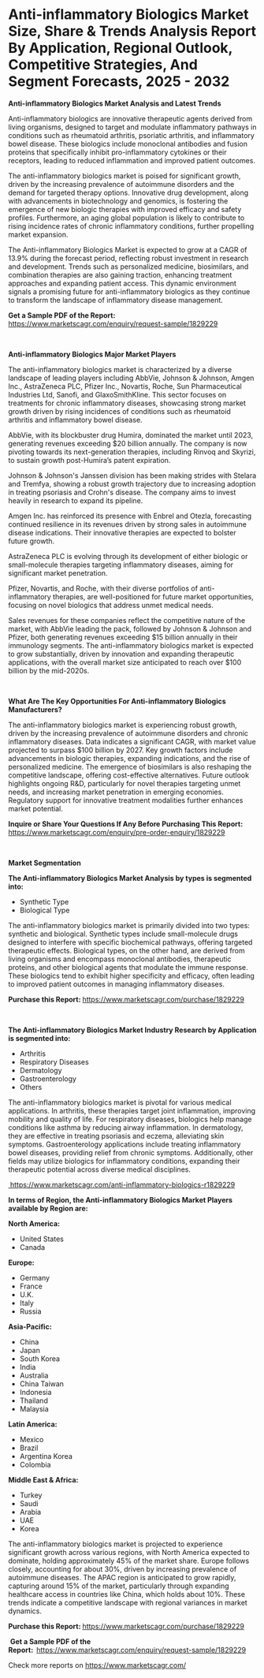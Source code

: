 <p><h1>Anti-inflammatory Biologics Market Size, Share & Trends Analysis Report By Application, Regional Outlook, Competitive Strategies, And Segment Forecasts, 2025 - 2032</h1></p><p><strong>Anti-inflammatory Biologics Market Analysis and Latest Trends</strong></p>
<p><p>Anti-inflammatory biologics are innovative therapeutic agents derived from living organisms, designed to target and modulate inflammatory pathways in conditions such as rheumatoid arthritis, psoriatic arthritis, and inflammatory bowel disease. These biologics include monoclonal antibodies and fusion proteins that specifically inhibit pro-inflammatory cytokines or their receptors, leading to reduced inflammation and improved patient outcomes.</p><p>The anti-inflammatory biologics market is poised for significant growth, driven by the increasing prevalence of autoimmune disorders and the demand for targeted therapy options. Innovative drug development, along with advancements in biotechnology and genomics, is fostering the emergence of new biologic therapies with improved efficacy and safety profiles. Furthermore, an aging global population is likely to contribute to rising incidence rates of chronic inflammatory conditions, further propelling market expansion.</p><p>The Anti-inflammatory Biologics Market is expected to grow at a CAGR of 13.9% during the forecast period, reflecting robust investment in research and development. Trends such as personalized medicine, biosimilars, and combination therapies are also gaining traction, enhancing treatment approaches and expanding patient access. This dynamic environment signals a promising future for anti-inflammatory biologics as they continue to transform the landscape of inflammatory disease management.</p></p>
<p><strong>Get a Sample PDF of the Report:&nbsp;</strong> <a href="https://www.marketscagr.com/enquiry/request-sample/1829229?utm_campaign=1902&utm_medium=2&utm_source=Github&utm_content=ia&utm_term=08032025&utm_id=anti-inflammatory-biologics">https://www.marketscagr.com/enquiry/request-sample/1829229</a></p>
<p>&nbsp;</p>
<p><strong>Anti-inflammatory Biologics Major Market Players</strong></p>
<p><p>The anti-inflammatory biologics market is characterized by a diverse landscape of leading players including AbbVie, Johnson & Johnson, Amgen Inc., AstraZeneca PLC, Pfizer Inc., Novartis, Roche, Sun Pharmaceutical Industries Ltd, Sanofi, and GlaxoSmithKline. This sector focuses on treatments for chronic inflammatory diseases, showcasing strong market growth driven by rising incidences of conditions such as rheumatoid arthritis and inflammatory bowel disease.</p><p>AbbVie, with its blockbuster drug Humira, dominated the market until 2023, generating revenues exceeding $20 billion annually. The company is now pivoting towards its next-generation therapies, including Rinvoq and Skyrizi, to sustain growth post-Humira’s patent expiration.</p><p>Johnson & Johnson's Janssen division has been making strides with Stelara and Tremfya, showing a robust growth trajectory due to increasing adoption in treating psoriasis and Crohn's disease. The company aims to invest heavily in research to expand its pipeline.</p><p>Amgen Inc. has reinforced its presence with Enbrel and Otezla, forecasting continued resilience in its revenues driven by strong sales in autoimmune disease indications. Their innovative therapies are expected to bolster future growth.</p><p>AstraZeneca PLC is evolving through its development of either biologic or small-molecule therapies targeting inflammatory diseases, aiming for significant market penetration.</p><p>Pfizer, Novartis, and Roche, with their diverse portfolios of anti-inflammatory therapies, are well-positioned for future market opportunities, focusing on novel biologics that address unmet medical needs.</p><p>Sales revenues for these companies reflect the competitive nature of the market, with AbbVie leading the pack, followed by Johnson & Johnson and Pfizer, both generating revenues exceeding $15 billion annually in their immunology segments. The anti-inflammatory biologics market is expected to grow substantially, driven by innovation and expanding therapeutic applications, with the overall market size anticipated to reach over $100 billion by the mid-2020s.</p></p>
<p>&nbsp;</p>
<p><strong>What Are The Key Opportunities For Anti-inflammatory Biologics Manufacturers?</strong></p>
<p><p>The anti-inflammatory biologics market is experiencing robust growth, driven by the increasing prevalence of autoimmune disorders and chronic inflammatory diseases. Data indicates a significant CAGR, with market value projected to surpass $100 billion by 2027. Key growth factors include advancements in biologic therapies, expanding indications, and the rise of personalized medicine. The emergence of biosimilars is also reshaping the competitive landscape, offering cost-effective alternatives. Future outlook highlights ongoing R&D, particularly for novel therapies targeting unmet needs, and increasing market penetration in emerging economies. Regulatory support for innovative treatment modalities further enhances market potential.</p></p>
<p><strong>Inquire or Share Your Questions If Any Before Purchasing This Report:</strong> <a href="https://www.marketscagr.com/enquiry/pre-order-enquiry/1829229?utm_campaign=1902&utm_medium=2&utm_source=Github&utm_content=ia&utm_term=08032025&utm_id=anti-inflammatory-biologics">https://www.marketscagr.com/enquiry/pre-order-enquiry/1829229</a></p>
<p>&nbsp;</p>
<p><strong>Market Segmentation</strong></p>
<p><strong>The Anti-inflammatory Biologics Market Analysis by types is segmented into:</strong></p>
<p><ul><li>Synthetic Type</li><li>Biological Type</li></ul></p>
<p><p>The anti-inflammatory biologics market is primarily divided into two types: synthetic and biological. Synthetic types include small-molecule drugs designed to interfere with specific biochemical pathways, offering targeted therapeutic effects. Biological types, on the other hand, are derived from living organisms and encompass monoclonal antibodies, therapeutic proteins, and other biological agents that modulate the immune response. These biologics tend to exhibit higher specificity and efficacy, often leading to improved patient outcomes in managing inflammatory diseases.</p></p>
<p><strong>Purchase this Report:&nbsp;</strong><a href="https://www.marketscagr.com/purchase/1829229?utm_campaign=1902&utm_medium=2&utm_source=Github&utm_content=ia&utm_term=08032025&utm_id=anti-inflammatory-biologics">https://www.marketscagr.com/purchase/1829229</a></p>
<p>&nbsp;</p>
<p><strong>The Anti-inflammatory Biologics Market Industry Research by Application is segmented into:</strong></p>
<p><ul><li>Arthritis</li><li>Respiratory Diseases</li><li>Dermatology</li><li>Gastroenterology</li><li>Others</li></ul></p>
<p><p>The anti-inflammatory biologics market is pivotal for various medical applications. In arthritis, these therapies target joint inflammation, improving mobility and quality of life. For respiratory diseases, biologics help manage conditions like asthma by reducing airway inflammation. In dermatology, they are effective in treating psoriasis and eczema, alleviating skin symptoms. Gastroenterology applications include treating inflammatory bowel diseases, providing relief from chronic symptoms. Additionally, other fields may utilize biologics for inflammatory conditions, expanding their therapeutic potential across diverse medical disciplines.</p></p>
<p><a href="https://www.marketscagr.com/anti-inflammatory-biologics-r1829229?utm_campaign=1902&utm_medium=2&utm_source=Github&utm_content=ia&utm_term=08032025&utm_id=anti-inflammatory-biologics">&nbsp;https://www.marketscagr.com/anti-inflammatory-biologics-r1829229</a></p>
<p><strong>In terms of Region, the Anti-inflammatory Biologics Market Players available by Region are:</strong></p>
<p>
    <p> <strong> North America: </strong>
        <ul>
            <li>United States</li>
            <li>Canada</li>
        </ul>
        </p> 
    <p> <strong> Europe: </strong>
        <ul>
            <li>Germany</li>
            <li>France</li>
            <li>U.K.</li>
            <li>Italy</li>
            <li>Russia</li>
        </ul>
        </p> 
    <p> <strong> Asia-Pacific: </strong>
        <ul>
            <li>China</li>
            <li>Japan</li>
            <li>South Korea</li>
            <li>India</li>
            <li>Australia</li>
            <li>China Taiwan</li>
            <li>Indonesia</li>
            <li>Thailand</li>
            <li>Malaysia</li>
        </ul>
        </p> 
    <p> <strong> Latin America: </strong>
        <ul>
            <li>Mexico</li>
            <li>Brazil</li>
            <li>Argentina Korea</li>
            <li>Colombia</li>
        </ul>
        </p> 
    <p> <strong> Middle East & Africa: </strong>
        <ul>
            <li>Turkey</li>
            <li>Saudi</li>
            <li>Arabia</li>
            <li>UAE</li>
            <li>Korea</li>
        </ul>
    </p>
    </p>
<p><p>The anti-inflammatory biologics market is projected to experience significant growth across various regions, with North America expected to dominate, holding approximately 45% of the market share. Europe follows closely, accounting for about 30%, driven by increasing prevalence of autoimmune diseases. The APAC region is anticipated to grow rapidly, capturing around 15% of the market, particularly through expanding healthcare access in countries like China, which holds about 10%. These trends indicate a competitive landscape with regional variances in market dynamics.</p></p>
<p><strong>Purchase this Report: </strong><a href="https://www.marketscagr.com/purchase/1829229?utm_campaign=1902&utm_medium=2&utm_source=Github&utm_content=ia&utm_term=08032025&utm_id=anti-inflammatory-biologics">https://www.marketscagr.com/purchase/1829229</a></p>
<p>&nbsp;<strong>Get a Sample PDF of the Report:&nbsp;&nbsp;</strong><a href="https://www.marketscagr.com/enquiry/request-sample/1829229?utm_campaign=1902&utm_medium=2&utm_source=Github&utm_content=ia&utm_term=08032025&utm_id=anti-inflammatory-biologics">https://www.marketscagr.com/enquiry/request-sample/1829229</a></p>
<p><strong></strong></p>
<p>Check more reports on <a href="https://www.marketscagr.com/?utm_campaign=1902&utm_medium=2&utm_source=Github&utm_content=ia&utm_term=08032025&utm_id=anti-inflammatory-biologics">https://www.marketscagr.com/</a></p>